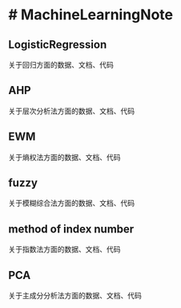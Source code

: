 # # MachineLearningNote

## LogisticRegression
关于回归方面的数据、文档、代码

## AHP
关于层次分析法方面的数据、文档、代码

## EWM
关于熵权法方面的数据、文档、代码

## fuzzy
关于模糊综合法方面的数据、文档、代码

## method of index number
关于指数法方面的数据、文档、代码

## PCA
关于主成分分析法方面的数据、文档、代码

